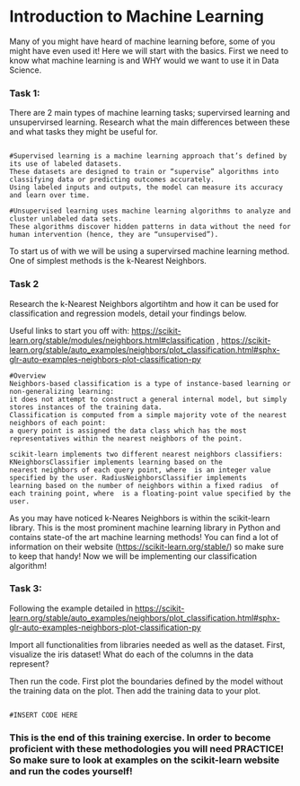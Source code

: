# Introduction to Machine Learning

Many of you might have heard of machine learning before, some of you might have even used it! Here we will start with the basics. First we need to know what machine learning is and WHY would we want to use it in Data Science.

### Task 1: 

There are 2 main types of machine learning tasks; supervirsed learning and unsupervirsed learning. Research what the main differences between these and what tasks they might be useful for.

```

#Supervised learning is a machine learning approach that’s defined by its use of labeled datasets. 
These datasets are designed to train or “supervise” algorithms into classifying data or predicting outcomes accurately. 
Using labeled inputs and outputs, the model can measure its accuracy and learn over time.

#Unsupervised learning uses machine learning algorithms to analyze and cluster unlabeled data sets. 
These algorithms discover hidden patterns in data without the need for human intervention (hence, they are “unsupervised”).

```

To start us of with we will be using a supervirsed machine learning method. One of simplest methods is the k-Nearest Neighbors. 


### Task 2

Research the k-Nearest Neighbors algortihtm and how it can be used for classification and regression models, detail your findings below. 

Useful links to start you off with:
https://scikit-learn.org/stable/modules/neighbors.html#classification , 
https://scikit-learn.org/stable/auto_examples/neighbors/plot_classification.html#sphx-glr-auto-examples-neighbors-plot-classification-py

```
#Overview
Neighbors-based classification is a type of instance-based learning or non-generalizing learning: 
it does not attempt to construct a general internal model, but simply stores instances of the training data. 
Classification is computed from a simple majority vote of the nearest neighbors of each point: 
a query point is assigned the data class which has the most representatives within the nearest neighbors of the point.

scikit-learn implements two different nearest neighbors classifiers: KNeighborsClassifier implements learning based on the  
nearest neighbors of each query point, where  is an integer value specified by the user. RadiusNeighborsClassifier implements
learning based on the number of neighbors within a fixed radius  of each training point, where  is a floating-point value specified by the user.

```

As you may have noticed k-Neares Neighbors is within the scikit-learn library. This is the most prominent machine learning library in Python and contains state-of the art machine learning methods! You can find a lot of information on their website (https://scikit-learn.org/stable/) so make sure to keep that handy! 
Now we will be implementing our classification algorithm! 

### Task 3: 

Following the example detailed in https://scikit-learn.org/stable/auto_examples/neighbors/plot_classification.html#sphx-glr-auto-examples-neighbors-plot-classification-py

Import all functionalities from libraries needed as well as the dataset. First, visualize the iris dataset! What do each of the columns in the data represent?

Then run the code. First plot the boundaries defined by the model without the training data on the plot. Then add the training data to your plot. 

```

#INSERT CODE HERE 

```

### This is the end of this training exercise. In order to become proficient with these methodologies you will need PRACTICE! So make sure to look at examples on the scikit-learn website and run the codes yourself!
